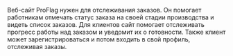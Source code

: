 Веб-сайт ProFlag нужен для отслеживания заказов. Он помогает работникам отмечать статус заказа на своей стадии производства и видеть список заказов. Для клиентов сайт помогает отслеживать прогресс работы над заказом и уведомит их о готовности. Также клиент может зарегистрироваться и потом входить в свой профиль, отслеживая заказы.
